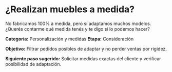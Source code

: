 # ¿Realizan muebles a medida?

No fabricamos 100% a medida, pero sí adaptamos muchos modelos. ¿Querés contarme qué medida tenés y te digo si lo podemos hacer?

**Categoría:** Personalización y medidas
**Etapa:** Consideración

**Objetivo:** Filtrar pedidos posibles de adaptar y no perder ventas por rigidez.

**Siguiente paso sugerido:** Solicitar medidas exactas del cliente y verificar posibilidad de adaptación.
